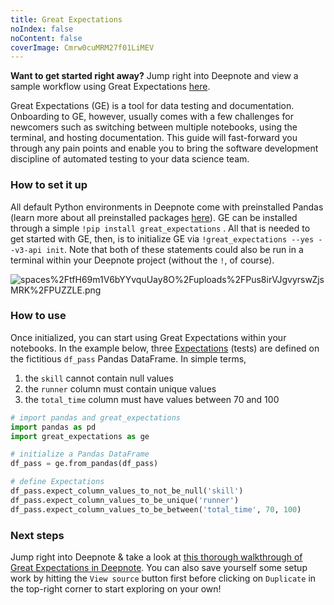 ```yaml
---
title: Great Expectations
noIndex: false
noContent: false
coverImage: Cmrw0cuMRM27f01LiMEV
---
```


<Callout status="info">

**Want to get started right away?** Jump right into Deepnote and view a sample workflow using Great Expectations [here](https://deepnote.com/@Deepnote-lessgreater-GE/Great-Expectations-in-Deepnote-5119d502-592c-43bd-b99d-244e09f7080a).

</Callout>

Great Expectations (GE) is a tool for data testing and documentation. Onboarding to GE, however, usually comes with a few challenges for newcomers such as switching between multiple notebooks, using the terminal, and hosting documentation. This guide will fast-forward you through any pain points and enable you to bring the software development discipline of automated testing to your data science team.

### How to set it up

All default Python environments in Deepnote come with preinstalled Pandas (learn more about all preinstalled packages [here](/docs/pre-installed-packages)). GE can be installed through a simple `!pip install great_expectations` . All that is needed to get started with GE, then, is to initialize GE via `!great_expectations --yes --v3-api init`. Note that both of these statements could also be run in a terminal within your Deepnote project (without the `!`, of course).

![spaces%2FtfH69m1V6bYYvquUay8O%2Fuploads%2FPus8irVJgvyrswZjsMRK%2FPUZZLE.png](https://media.graphassets.com/bYtaxTjqTo6i0LAR2LRk)

### How to use

Once initialized, you can start using Great Expectations within your notebooks. In the example below, three [Expectations](https://greatexpectations.io/expectations/) (tests) are defined on the fictitious `df_pass` Pandas DataFrame. In simple terms,

1. the `skill` cannot contain null values
2. the `runner` column must contain unique values
3. the `total_time` column must have values between 70 and 100

```python
# import pandas and great_expectations
import pandas as pd
import great_expectations as ge

# initialize a Pandas DataFrame
df_pass = ge.from_pandas(df_pass)

# define Expectations
df_pass.expect_column_values_to_not_be_null('skill')
df_pass.expect_column_values_to_be_unique('runner')
df_pass.expect_column_values_to_be_between('total_time', 70, 100)
```

### Next steps

Jump right into Deepnote & take a look at [this thorough walkthrough of Great Expectations in Deepnote](https://deepnote.com/@Deepnote-lessgreater-GE/Great-Expectations-in-Deepnote-5119d502-592c-43bd-b99d-244e09f7080a). You can also save yourself some setup work by hitting the `View source` button first before clicking on `Duplicate` in the top-right corner to start exploring on your own!
